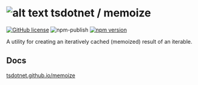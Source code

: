 # ![alt text](https://avatars1.githubusercontent.com/u/64487547?s=30 "tsdotnet") tsdotnet / memoize

[![GitHub license](https://img.shields.io/badge/license-MIT-blue.svg?style=flat-square)](https://github.com/tsdotnet/memoize/blob/master/LICENSE)
![npm-publish](https://github.com/tsdotnet/memoize/workflows/npm-publish/badge.svg)
[![npm version](https://img.shields.io/npm/v/@tsdotnet/memoize.svg?style=flat-square)](https://www.npmjs.com/package/@tsdotnet/memoize)

A utility for creating an iteratively cached (memoized) result of an iterable.

## Docs

[tsdotnet.github.io/memoize](https://tsdotnet.github.io/memoize/)
